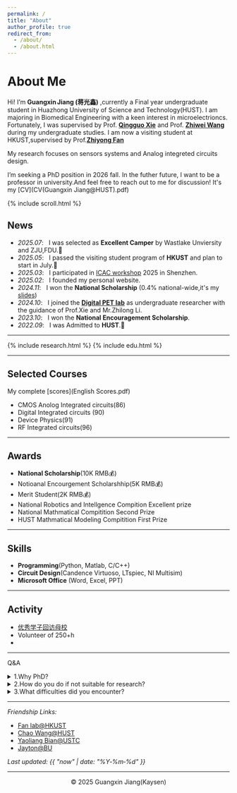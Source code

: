 ```yaml
---
permalink: /
title: "About"
author_profile: true
redirect_from:
  - /about/
  - /about.html
---
```



# About Me
Hi! I’m **Guangxin Jiang (蒋光鑫)** ,currently a Final year undergraduate student in Huazhong University of Science and Technology(HUST). I am majoring in Biomedical Engineering with a keen interest in microelectrioncs.
Fortunately, I was supervised by Prof. [**Qingguo Xie**](https://sme.ustc.edu.cn/2023/0822/c30996a610384/) and Prof. [**Zhiwei Wang**](http://faculty.hust.edu.cn/WANGZHIWEI/zh_CN/index.htm) during my undergraduate studies.
I am now a visiting student at HKUST,supervised by Prof.[**Zhiyong Fan**](https://seng.hkust.edu.hk/about/people/faculty/zhiyong-fan)

My research focuses on sensors systems and Analog integreted circuits design.

I’m seeking a PhD position in 2026 fall. In the futher future, I want to be a professor in university.And feel free to reach out to me for discussion! It's my [CV](CV(Guangxin Jiang@HUST).pdf)

{% include scroll.html %}

## News
- *2025.07*: &nbsp; I was selected as **Excellent Camper** by Wastlake Unviersity and ZJU,FDU.🤗 
- *2025.05*: &nbsp; I passed the visiting student program of **HKUST** and plan to start in July.💪
- *2025.03*: &nbsp; I participated in [ICAC workshop](https://icacworkshop.cn/) 2025 in Shenzhen.
- *2025.02*: &nbsp; I founded my personal website.
- *2024.11*: &nbsp; I won the **National Scholarship**  (0.4% national-wide,it's my [slides](国奖答辩（定稿）.pdf))
- *2024.10*: &nbsp; I joined the [**Digital PET lab**](https://petlab.hust.edu.cn/) as undergraduate researcher with the guidance of Prof.Xie and Mr.Zhilong Li.
- *2023.10*: &nbsp; I won the **National Encouragement Scholarship**.
- *2022.09*: &nbsp; I was Admitted to **HUST**.🥳

---

{% include research.html %}
{% include edu.html %}

---

## Selected Courses
My complete [scores](English Scores.pdf)
- CMOS Anolog Integrated circuits(86)  
- Digital Integrated circuits (90)  
- Device Physics(91)  
- RF Integrated circuits(96)  


---

## Awards

- **National Scholarship**(10K RMB💰)
- Notioanal Encourgement Scholarshhip(5K RMB💰)
- Merit Student(2K RMB💰)
- National Robotics and Intellgence Compition Excellent prize
- National Mathmatical Compitition Second Prize
- HUST Mathmatical Modeling Compitition First Prize

---
## Skills
- **Programming**(Python, Matlab, C/C++)
- **Circuit Design**(Candence Virtuoso, LTspiec, NI Multisim)
- **Microsoft Office** (Word, Excel, PPT)

---

## Activity
- [优秀学子回访母校](https://mp.weixin.qq.com/s/RJEKuMY7fTDSBw8TNxMq-g)
- Volunteer of 250+h
- 
---

Q&A  

<details><summary> 
1.Why PhD? </summary>
I want to be a scientist in the future which is my dream form youth. I enjoy the feeling of exploring the unkonwn and communicating academics  </details>  

<details><summary>   
2.How do you do if not suitable for research?
</summary>
Since it's my choice, I will keep going no matter how difficult it is.</details>

  <details><summary>   
3.What difficulties did you encounter? </summary>  
    So much in the process of studying.  
 </details>  

---
  
*Friendship Links:*
- [Fan lab@HKUST](https://eezfan.home.ece.ust.hk/)
- [Chao Wang@HUST](http://faculty.hust.edu.cn/WangChao/)
- [Yaoliang Bian@USTC](https://jeffyaoliang.github.io/)
- [Jayton@BU](https://jayton.notion.site/Jiatong-Guo-72a7df57e871451e83c9c2e4018af409)

*Last updated: {{ "now" | date: "%Y‑%m‑%d" }}*

-----

<p align="center">© 2025 Guangxin Jiang(Kaysen)</p>
